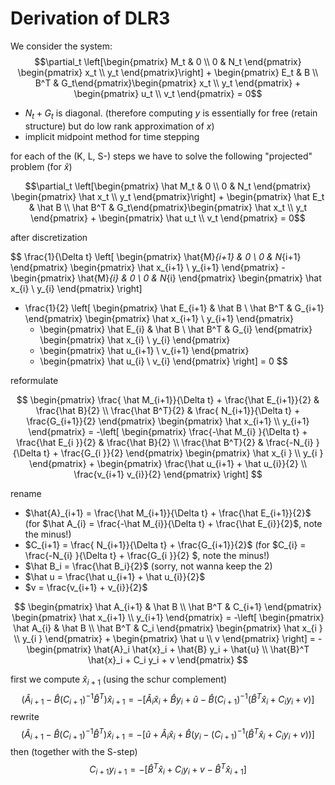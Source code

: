 # Derivation of DLR3

We consider the system:
$$\partial_t \left[\begin{pmatrix} M_t & 0 \\ 0 & N_t \end{pmatrix} \begin{pmatrix} x_t \\ y_t \end{pmatrix}\right] + \begin{pmatrix} E_t & B \\ B^T & G_t\end{pmatrix}\begin{pmatrix} x_t \\ y_t \end{pmatrix} + \begin{pmatrix} u_t \\ v_t \end{pmatrix} = 0$$

 - $N_t + G_t$ is diagonal. (therefore computing $y$ is essentially for free (retain structure) but do low rank approximation of $x$)
 - implicit midpoint method for time stepping

for each of the (K, L, S-) steps we have to solve the following "projected" problem (for $\hat x$)

$$\partial_t \left[\begin{pmatrix} \hat M_t & 0 \\ 0 & N_t \end{pmatrix} \begin{pmatrix} \hat x_t \\ y_t \end{pmatrix}\right] + \begin{pmatrix} \hat E_t & \hat B \\ \hat B^T & G_t\end{pmatrix}\begin{pmatrix} \hat x_t \\ y_t \end{pmatrix} + \begin{pmatrix} \hat u_t \\ v_t \end{pmatrix} = 0$$

after discretization

$$
  \frac{1}{\Delta t} \left[
      \begin{pmatrix} \hat{M}_{i+1} & 0 \\ 0 & N_{i+1} \end{pmatrix} \begin{pmatrix} \hat x_{i+1} \\ y_{i+1} \end{pmatrix}
    - \begin{pmatrix} \hat{M}_{i}   & 0 \\ 0 & N_{i}   \end{pmatrix} \begin{pmatrix} \hat x_{i}   \\ y_{i}   \end{pmatrix}
    \right]
  + \frac{1}{2} \left[
      \begin{pmatrix} \hat E_{i+1} & \hat B \\ \hat B^T & G_{i+1} \end{pmatrix} \begin{pmatrix} \hat x_{i+1} \\ y_{i+1} \end{pmatrix} 
    + \begin{pmatrix} \hat E_{i}   & \hat B \\ \hat B^T & G_{i}   \end{pmatrix} \begin{pmatrix} \hat x_{i}   \\ y_{i}   \end{pmatrix}
    + \begin{pmatrix} \hat u_{i+1} \\ v_{i+1} \end{pmatrix} 
    + \begin{pmatrix} \hat u_{i}   \\ v_{i}   \end{pmatrix}
    \right] 
  = 0
$$

reformulate

$$
    \begin{pmatrix} \frac{ \hat M_{i+1}}{\Delta t} + \frac{\hat E_{i+1}}{2} & \frac{\hat B}{2} \\ \frac{\hat B^T}{2} & \frac{ N_{i+1}}{\Delta t} + \frac{G_{i+1}}{2} \end{pmatrix} \begin{pmatrix} \hat x_{i+1} \\ y_{i+1} \end{pmatrix}
    = 
    -\left[
          \begin{pmatrix} \frac{-\hat M_{i}  }{\Delta t} + \frac{\hat E_{i  }}{2} & \frac{\hat B}{2} \\ \frac{\hat B^T}{2} & \frac{-N_{i}  }{\Delta t} + \frac{G_{i  }}{2} \end{pmatrix} \begin{pmatrix} \hat x_{i  } \\ y_{i  } \end{pmatrix}
        + \begin{pmatrix} \frac{\hat u_{i+1} + \hat u_{i}}{2} \\ \frac{v_{i+1} v_{i}}{2} \end{pmatrix}
    \right]
$$

rename
 - $\hat{A}_{i+1} = \frac{\hat M_{i+1}}{\Delta t} + \frac{\hat E_{i+1}}{2}$ (for $\hat A_{i} = \frac{-\hat M_{i}}{\Delta t} + \frac{\hat E_{i}}{2}$, note the minus!)
 - $C_{i+1} = \frac{ N_{i+1}}{\Delta t} + \frac{G_{i+1}}{2}$ (for $C_{i} = \frac{-N_{i}  }{\Delta t} + \frac{G_{i  }}{2} $, note the minus!)
 - $\hat B_i = \frac{\hat B_i}{2}$ (sorry, not wanna keep the $2$)
 - $\hat u = \frac{\hat u_{i+1} + \hat u_{i}}{2}$ 
 - $v = \frac{v_{i+1} + v_{i}}{2}$

$$
    \begin{pmatrix} \hat A_{i+1} & \hat B \\ \hat B^T & C_{i+1} \end{pmatrix} \begin{pmatrix} \hat x_{i+1} \\ y_{i+1} \end{pmatrix}
    = 
    -\left[
          \begin{pmatrix} \hat A_{i} & \hat B \\ \hat B^T & C_i \end{pmatrix} \begin{pmatrix} \hat x_{i  } \\ y_{i  } \end{pmatrix}
        + \begin{pmatrix} \hat u \\ v \end{pmatrix}
    \right]
    = -\begin{pmatrix}
        \hat{A}_i \hat{x}_i + \hat{B} y_i + \hat{u} \\
        \hat{B}^T \hat{x}_i + C_i y_i + v
    \end{pmatrix}
$$

first we compute $\hat{x}_{i+1}$ (using the schur complement)
$$
    (\hat{A}_{i+1} - \hat{B} (C_{i+1})^{-1} \hat{B}^T) \hat{x}_{i+1} = -\left[ \hat{A}_i \hat{x}_i + \hat{B} y_i + \hat{u}  - \hat{B}(C_{i+1})^{-1} (\hat{B}^T \hat{x}_i + C_i y_i + v) \right]
$$
rewrite 
$$
    (\hat{A}_{i+1} - \hat{B} (C_{i+1})^{-1} \hat{B}^T) \hat{x}_{i+1} = -\left[ \hat{u} + \hat{A}_i \hat{x}_i + \hat{B} (y_i - (C_{i+1})^{-1} (\hat{B}^T \hat{x}_i + C_i y_i + v)) \right]
$$
then (together with the S-step)
$$
    C_{i+1} y_{i+1} = -\left[\hat{B}^T \hat{x}_i + C_i y_i + v - \hat{B}^T \hat{x}_{i+1} \right]
$$
